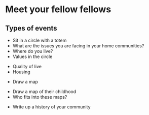 # Meet your fellow fellows

## Types of events 
* Sit in a circle with a totem 
* What are the issues you are facing in your home communities?
* Where do you live?
* Values in the circle 
 - Quality of live 
 - Housing 
* Draw a map 
 - Draw a map of their childhood 
 - Who fits into these maps?
* Write up a history of your community
